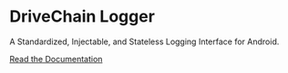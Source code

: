DriveChain Logger
=================

A Standardized, Injectable, and Stateless Logging Interface for Android.

[Read the Documentation](https://drivechain.inkapplications.com/logger)
